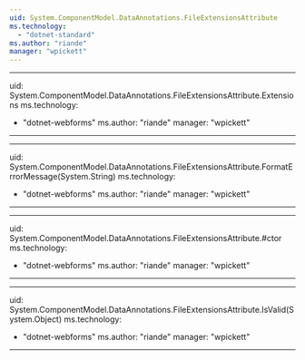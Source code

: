 ```yaml
---
uid: System.ComponentModel.DataAnnotations.FileExtensionsAttribute
ms.technology: 
  - "dotnet-standard"
ms.author: "riande"
manager: "wpickett"
---
```


---
uid: System.ComponentModel.DataAnnotations.FileExtensionsAttribute.Extensions
ms.technology: 
  - "dotnet-webforms"
ms.author: "riande"
manager: "wpickett"
---

---
uid: System.ComponentModel.DataAnnotations.FileExtensionsAttribute.FormatErrorMessage(System.String)
ms.technology: 
  - "dotnet-webforms"
ms.author: "riande"
manager: "wpickett"
---

---
uid: System.ComponentModel.DataAnnotations.FileExtensionsAttribute.#ctor
ms.technology: 
  - "dotnet-webforms"
ms.author: "riande"
manager: "wpickett"
---

---
uid: System.ComponentModel.DataAnnotations.FileExtensionsAttribute.IsValid(System.Object)
ms.technology: 
  - "dotnet-webforms"
ms.author: "riande"
manager: "wpickett"
---
